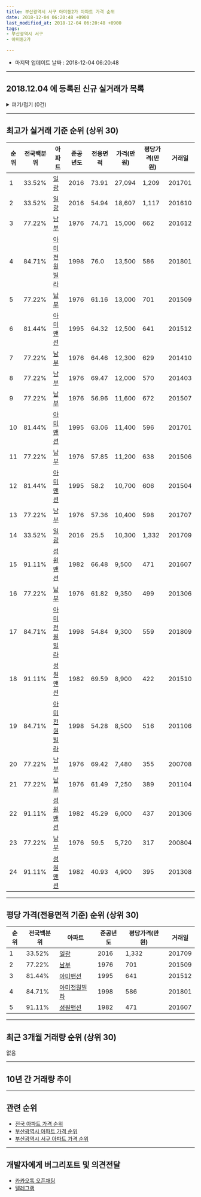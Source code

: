 ```yaml
---
title: 부산광역시 서구 아미동2가 아파트 가격 순위
date: 2018-12-04 06:20:48 +0900
last_modified_at: 2018-12-04 06:20:48 +0900
tags:
- 부산광역시 서구
- 아미동2가

---
```


* 마지막 업데이트 날짜 : 2018-12-04 06:20:48

---

## 2018.12.04 에 등록된 신규 실거래가 목록

<details>
<summary>펴기/접기 (0건)</summary>
<div markdown="1">

|아파트|전국백분위|준공년도|전용면적|가격(만원)|평당가격(만원)|거래일|
|---|---|---|---|---|---|---|
|없음|||||||


</div>
</details>

---

## 최고가 실거래 기준 순위 (상위 30)


|순위|전국백분위|아파트|준공년도|전용면적|가격(만원)|평당가격(만원)|거래일|
|---|---|---|---|---|---|---|---|
|1|33.52%|[일광](https://search.naver.com/search.naver?query=%EB%B6%80%EC%82%B0%EA%B4%91%EC%97%AD%EC%8B%9C+%EC%84%9C%EA%B5%AC+%EC%95%84%EB%AF%B8%EB%8F%992%EA%B0%80+%EC%9D%BC%EA%B4%91)|2016|73.91|27,094|1,209|201701|
|2|33.52%|[일광](https://search.naver.com/search.naver?query=%EB%B6%80%EC%82%B0%EA%B4%91%EC%97%AD%EC%8B%9C+%EC%84%9C%EA%B5%AC+%EC%95%84%EB%AF%B8%EB%8F%992%EA%B0%80+%EC%9D%BC%EA%B4%91)|2016|54.94|18,607|1,117|201610|
|3|77.22%|[남부](https://search.naver.com/search.naver?query=%EB%B6%80%EC%82%B0%EA%B4%91%EC%97%AD%EC%8B%9C+%EC%84%9C%EA%B5%AC+%EC%95%84%EB%AF%B8%EB%8F%992%EA%B0%80+%EB%82%A8%EB%B6%80)|1976|74.71|15,000|662|201612|
|4|84.71%|[아미전원빌라](https://search.naver.com/search.naver?query=%EB%B6%80%EC%82%B0%EA%B4%91%EC%97%AD%EC%8B%9C+%EC%84%9C%EA%B5%AC+%EC%95%84%EB%AF%B8%EB%8F%992%EA%B0%80+%EC%95%84%EB%AF%B8%EC%A0%84%EC%9B%90%EB%B9%8C%EB%9D%BC)|1998|76.0|13,500|586|201801|
|5|77.22%|[남부](https://search.naver.com/search.naver?query=%EB%B6%80%EC%82%B0%EA%B4%91%EC%97%AD%EC%8B%9C+%EC%84%9C%EA%B5%AC+%EC%95%84%EB%AF%B8%EB%8F%992%EA%B0%80+%EB%82%A8%EB%B6%80)|1976|61.16|13,000|701|201509|
|6|81.44%|[아미맨션](https://search.naver.com/search.naver?query=%EB%B6%80%EC%82%B0%EA%B4%91%EC%97%AD%EC%8B%9C+%EC%84%9C%EA%B5%AC+%EC%95%84%EB%AF%B8%EB%8F%992%EA%B0%80+%EC%95%84%EB%AF%B8%EB%A7%A8%EC%85%98)|1995|64.32|12,500|641|201512|
|7|77.22%|[남부](https://search.naver.com/search.naver?query=%EB%B6%80%EC%82%B0%EA%B4%91%EC%97%AD%EC%8B%9C+%EC%84%9C%EA%B5%AC+%EC%95%84%EB%AF%B8%EB%8F%992%EA%B0%80+%EB%82%A8%EB%B6%80)|1976|64.46|12,300|629|201410|
|8|77.22%|[남부](https://search.naver.com/search.naver?query=%EB%B6%80%EC%82%B0%EA%B4%91%EC%97%AD%EC%8B%9C+%EC%84%9C%EA%B5%AC+%EC%95%84%EB%AF%B8%EB%8F%992%EA%B0%80+%EB%82%A8%EB%B6%80)|1976|69.47|12,000|570|201403|
|9|77.22%|[남부](https://search.naver.com/search.naver?query=%EB%B6%80%EC%82%B0%EA%B4%91%EC%97%AD%EC%8B%9C+%EC%84%9C%EA%B5%AC+%EC%95%84%EB%AF%B8%EB%8F%992%EA%B0%80+%EB%82%A8%EB%B6%80)|1976|56.96|11,600|672|201507|
|10|81.44%|[아미맨션](https://search.naver.com/search.naver?query=%EB%B6%80%EC%82%B0%EA%B4%91%EC%97%AD%EC%8B%9C+%EC%84%9C%EA%B5%AC+%EC%95%84%EB%AF%B8%EB%8F%992%EA%B0%80+%EC%95%84%EB%AF%B8%EB%A7%A8%EC%85%98)|1995|63.06|11,400|596|201701|
|11|77.22%|[남부](https://search.naver.com/search.naver?query=%EB%B6%80%EC%82%B0%EA%B4%91%EC%97%AD%EC%8B%9C+%EC%84%9C%EA%B5%AC+%EC%95%84%EB%AF%B8%EB%8F%992%EA%B0%80+%EB%82%A8%EB%B6%80)|1976|57.85|11,200|638|201506|
|12|81.44%|[아미맨션](https://search.naver.com/search.naver?query=%EB%B6%80%EC%82%B0%EA%B4%91%EC%97%AD%EC%8B%9C+%EC%84%9C%EA%B5%AC+%EC%95%84%EB%AF%B8%EB%8F%992%EA%B0%80+%EC%95%84%EB%AF%B8%EB%A7%A8%EC%85%98)|1995|58.2|10,700|606|201504|
|13|77.22%|[남부](https://search.naver.com/search.naver?query=%EB%B6%80%EC%82%B0%EA%B4%91%EC%97%AD%EC%8B%9C+%EC%84%9C%EA%B5%AC+%EC%95%84%EB%AF%B8%EB%8F%992%EA%B0%80+%EB%82%A8%EB%B6%80)|1976|57.36|10,400|598|201707|
|14|33.52%|[일광](https://search.naver.com/search.naver?query=%EB%B6%80%EC%82%B0%EA%B4%91%EC%97%AD%EC%8B%9C+%EC%84%9C%EA%B5%AC+%EC%95%84%EB%AF%B8%EB%8F%992%EA%B0%80+%EC%9D%BC%EA%B4%91)|2016|25.5|10,300|1,332|201709|
|15|91.11%|[성원맨션](https://search.naver.com/search.naver?query=%EB%B6%80%EC%82%B0%EA%B4%91%EC%97%AD%EC%8B%9C+%EC%84%9C%EA%B5%AC+%EC%95%84%EB%AF%B8%EB%8F%992%EA%B0%80+%EC%84%B1%EC%9B%90%EB%A7%A8%EC%85%98)|1982|66.48|9,500|471|201607|
|16|77.22%|[남부](https://search.naver.com/search.naver?query=%EB%B6%80%EC%82%B0%EA%B4%91%EC%97%AD%EC%8B%9C+%EC%84%9C%EA%B5%AC+%EC%95%84%EB%AF%B8%EB%8F%992%EA%B0%80+%EB%82%A8%EB%B6%80)|1976|61.82|9,350|499|201306|
|17|84.71%|[아미전원빌라](https://search.naver.com/search.naver?query=%EB%B6%80%EC%82%B0%EA%B4%91%EC%97%AD%EC%8B%9C+%EC%84%9C%EA%B5%AC+%EC%95%84%EB%AF%B8%EB%8F%992%EA%B0%80+%EC%95%84%EB%AF%B8%EC%A0%84%EC%9B%90%EB%B9%8C%EB%9D%BC)|1998|54.84|9,300|559|201809|
|18|91.11%|[성원맨션](https://search.naver.com/search.naver?query=%EB%B6%80%EC%82%B0%EA%B4%91%EC%97%AD%EC%8B%9C+%EC%84%9C%EA%B5%AC+%EC%95%84%EB%AF%B8%EB%8F%992%EA%B0%80+%EC%84%B1%EC%9B%90%EB%A7%A8%EC%85%98)|1982|69.59|8,900|422|201510|
|19|84.71%|[아미전원빌라](https://search.naver.com/search.naver?query=%EB%B6%80%EC%82%B0%EA%B4%91%EC%97%AD%EC%8B%9C+%EC%84%9C%EA%B5%AC+%EC%95%84%EB%AF%B8%EB%8F%992%EA%B0%80+%EC%95%84%EB%AF%B8%EC%A0%84%EC%9B%90%EB%B9%8C%EB%9D%BC)|1998|54.28|8,500|516|201106|
|20|77.22%|[남부](https://search.naver.com/search.naver?query=%EB%B6%80%EC%82%B0%EA%B4%91%EC%97%AD%EC%8B%9C+%EC%84%9C%EA%B5%AC+%EC%95%84%EB%AF%B8%EB%8F%992%EA%B0%80+%EB%82%A8%EB%B6%80)|1976|69.42|7,480|355|200708|
|21|77.22%|[남부](https://search.naver.com/search.naver?query=%EB%B6%80%EC%82%B0%EA%B4%91%EC%97%AD%EC%8B%9C+%EC%84%9C%EA%B5%AC+%EC%95%84%EB%AF%B8%EB%8F%992%EA%B0%80+%EB%82%A8%EB%B6%80)|1976|61.49|7,250|389|201104|
|22|91.11%|[성원맨션](https://search.naver.com/search.naver?query=%EB%B6%80%EC%82%B0%EA%B4%91%EC%97%AD%EC%8B%9C+%EC%84%9C%EA%B5%AC+%EC%95%84%EB%AF%B8%EB%8F%992%EA%B0%80+%EC%84%B1%EC%9B%90%EB%A7%A8%EC%85%98)|1982|45.29|6,000|437|201306|
|23|77.22%|[남부](https://search.naver.com/search.naver?query=%EB%B6%80%EC%82%B0%EA%B4%91%EC%97%AD%EC%8B%9C+%EC%84%9C%EA%B5%AC+%EC%95%84%EB%AF%B8%EB%8F%992%EA%B0%80+%EB%82%A8%EB%B6%80)|1976|59.5|5,720|317|200804|
|24|91.11%|[성원맨션](https://search.naver.com/search.naver?query=%EB%B6%80%EC%82%B0%EA%B4%91%EC%97%AD%EC%8B%9C+%EC%84%9C%EA%B5%AC+%EC%95%84%EB%AF%B8%EB%8F%992%EA%B0%80+%EC%84%B1%EC%9B%90%EB%A7%A8%EC%85%98)|1982|40.93|4,900|395|201308|


---

## 평당 가격(전용면적 기준) 순위 (상위 30)


|순위|전국백분위|아파트|준공년도|평당가격(만원)|거래일|
|---|---|---|---|---|---|
|1|33.52%|[일광](https://search.naver.com/search.naver?query=%EB%B6%80%EC%82%B0%EA%B4%91%EC%97%AD%EC%8B%9C+%EC%84%9C%EA%B5%AC+%EC%95%84%EB%AF%B8%EB%8F%992%EA%B0%80+%EC%9D%BC%EA%B4%91)|2016|1,332|201709|
|2|77.22%|[남부](https://search.naver.com/search.naver?query=%EB%B6%80%EC%82%B0%EA%B4%91%EC%97%AD%EC%8B%9C+%EC%84%9C%EA%B5%AC+%EC%95%84%EB%AF%B8%EB%8F%992%EA%B0%80+%EB%82%A8%EB%B6%80)|1976|701|201509|
|3|81.44%|[아미맨션](https://search.naver.com/search.naver?query=%EB%B6%80%EC%82%B0%EA%B4%91%EC%97%AD%EC%8B%9C+%EC%84%9C%EA%B5%AC+%EC%95%84%EB%AF%B8%EB%8F%992%EA%B0%80+%EC%95%84%EB%AF%B8%EB%A7%A8%EC%85%98)|1995|641|201512|
|4|84.71%|[아미전원빌라](https://search.naver.com/search.naver?query=%EB%B6%80%EC%82%B0%EA%B4%91%EC%97%AD%EC%8B%9C+%EC%84%9C%EA%B5%AC+%EC%95%84%EB%AF%B8%EB%8F%992%EA%B0%80+%EC%95%84%EB%AF%B8%EC%A0%84%EC%9B%90%EB%B9%8C%EB%9D%BC)|1998|586|201801|
|5|91.11%|[성원맨션](https://search.naver.com/search.naver?query=%EB%B6%80%EC%82%B0%EA%B4%91%EC%97%AD%EC%8B%9C+%EC%84%9C%EA%B5%AC+%EC%95%84%EB%AF%B8%EB%8F%992%EA%B0%80+%EC%84%B1%EC%9B%90%EB%A7%A8%EC%85%98)|1982|471|201607|


---

## 최근 3개월 거래량 순위 (상위 30)

없음

---

## 10년 간 거래량 추이


<div style="width:100%;">
    <canvas id="deal_progress" height="250"></canvas>
</div>

<script>
new Chart(document.getElementById("deal_progress"), {
    type: 'line',
    data: {
        labels: ['200812','200901','200902','200903','200904','200905','200906','200907','200908','200909','200910','200911','200912','201001','201002','201003','201004','201005','201006','201007','201008','201009','201010','201011','201012','201101','201102','201103','201104','201105','201106','201107','201108','201109','201110','201111','201112','201201','201202','201203','201204','201205','201206','201207','201208','201209','201210','201211','201212','201301','201302','201303','201304','201305','201306','201307','201308','201309','201310','201311','201312','201401','201402','201403','201404','201405','201406','201407','201408','201409','201410','201411','201412','201501','201502','201503','201504','201505','201506','201507','201508','201509','201510','201511','201512','201601','201602','201603','201604','201605','201606','201607','201608','201609','201610','201611','201612','201701','201702','201703','201704','201705','201706','201707','201708','201709','201710','201711','201712','201801','201802','201803','201804','201805','201806','201807','201808','201809','201810','201811','201812'],
        datasets: [{
            label: '실거래 수',
            pointRadius: 1,
            data: [0, 1, 1, 1, 0, 0, 2, 3, 1, 1, 4, 0, 0, 2, 2, 1, 0, 0, 1, 1, 0, 0, 0, 1, 1, 1, 4, 1, 1, 3, 3, 1, 4, 2, 1, 2, 3, 0, 2, 2, 2, 0, 0, 0, 1, 1, 1, 1, 0, 0, 0, 0, 0, 1, 2, 2, 1, 0, 0, 0, 0, 1, 2, 1, 0, 0, 0, 1, 0, 2, 1, 1, 1, 0, 0, 0, 3, 0, 1, 1, 0, 2, 1, 1, 1, 0, 0, 1, 1, 0, 1, 1, 0, 1, 1, 3, 1, 2, 0, 1, 0, 2, 0, 1, 0, 2, 0, 0, 1, 3, 0, 2, 1, 0, 1, 1, 0, 2, 0, 0, 0],
            borderColor: "rgba(255, 201, 14, 1)",
            backgroundColor: "rgba(255, 201, 14, 0.5)",
            fill: true,
        }]
    },
    options: {
        responsive: true,
        title: {
            display: true,
            text: '10년간 거래량 추이'
        },
        tooltips: {
            mode: 'index',
            intersect: false,
        },
        hover: {
            mode: 'nearest',
            intersect: true
        },
        scales: {
            xAxes: [{
                display: true,
                scaleLabel: {
                    display: true,
                    labelString: '년/월'
                }
            }],
            yAxes: [{
                display: true,
                ticks: {
                    suggestedMin: 0,
                },
                scaleLabel: {
                    display: true,
                    labelString: '실거래 수'
                }
            }]
        }
    }
});

</script>


---

## 관련 순위

- [전국 아파트 가격 순위](https://inasie.github.io/apt-ranking/전국)
- [부산광역시 아파트 가격 순위](https://inasie.github.io/apt-ranking/부산광역시)
- [부산광역시 서구 아파트 가격 순위](https://inasie.github.io/apt-ranking/부산광역시-서구)


---

## 개발자에게 버그리포트 및 의견전달

- [카카오톡 오픈채팅](https://open.kakao.com/o/gLJUAP4)
- [텔레그램](https://t.me/inasie)

